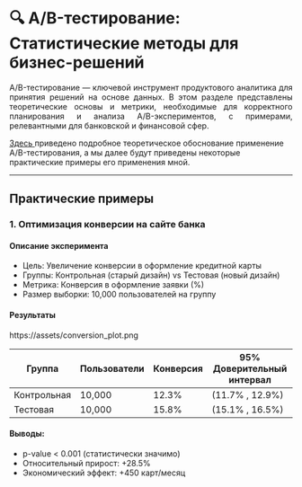 # 🔍 A/B-тестирование: Статистические методы для бизнес-решений

<p align="justify">
A/B-тестирование — ключевой инструмент продуктового аналитика для принятия решений на основе данных. В этом разделе представлены теоретические основы и метрики, необходимые для корректного планирования и анализа A/B-экспериментов, с примерами, релевантными для банковской и финансовой сфер.

<a href = 'https://github.com/marashot96/portfolio/blob/main/A-B%20tests/theory.md'> Здесь </a> приведено подробное теоретическое обоснование применение A/B-тестирования, а мы далее будут приведены некоторые практические примеры его применения мной.
</p>

---

## Практические примеры
### 1. Оптимизация конверсии на сайте банка


#### Описание эксперимента
- Цель: Увеличение конверсии в оформление кредитной карты
- Группы: Контрольная (старый дизайн) vs Тестовая (новый дизайн)
- Метрика: Конверсия в оформление заявки (%)
- Размер выборки: 10,000 пользователей на группу

#### Результаты

https://assets/conversion_plot.png

| Группа	| Пользователи |	Конверсия |	95% Доверительный интервал |
|--------|----------|------------|------------|
| Контрольная |	10,000 |	12.3% |	(11.7% , 12.9%) |
| Тестовая |	10,000 |	15.8% |	(15.1% , 16.5%) |

#### Выводы:
- p-value < 0.001 (статистически значимо)
- Относительный прирост: +28.5%
- Экономический эффект: +450 карт/месяц

